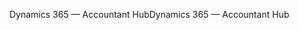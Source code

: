 <span data-ttu-id="8ef62-101">Dynamics 365 — Accountant Hub</span><span class="sxs-lookup"><span data-stu-id="8ef62-101">Dynamics 365 — Accountant Hub</span></span>
